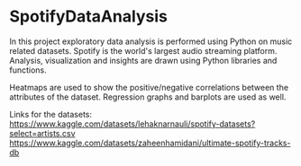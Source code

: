# SpotifyDataAnalysis
In this project exploratory data analysis is performed using Python on music related datasets. Spotify is the world's largest audio streaming platform. Analysis, visualization and insights are drawn using Python libraries and functions.

Heatmaps are used to show the positive/negative correlations between the attributes of the dataset.
Regression graphs and barplots are used as well.

Links for the datasets:
https://www.kaggle.com/datasets/lehaknarnauli/spotify-datasets?select=artists.csv
https://www.kaggle.com/datasets/zaheenhamidani/ultimate-spotify-tracks-db
